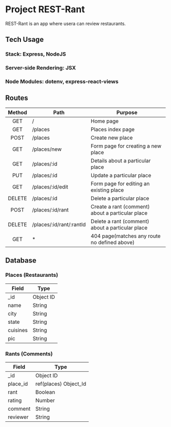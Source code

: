 # Project REST-Rant
REST-Rant is an app where usera can review restaurants.

## Tech Usage
### Stack: Express, NodeJS
### Server-side Rendering: JSX
### Node Modules: dotenv, express-react-views

## Routes
| **Method** | **Path** | **Purpose** |
| :---: | --- | --- |
| GET | / | Home page |
| GET | /places | Places index page |
| POST | /places | Create new place |
| GET | /places/new | Form page for creating a new place |
| GET | /places/:id | Details about a particular place |
| PUT | /places/:id | Update a particular place |
| GET | /places/:id/edit | Form page for editing an existing place |
| DELETE | /places/:id | Delete a particular place |
| POST | /places/:id/rant | Create a rant (comment) about a particular place |
| DELETE | /places/:id/rant/:rantId | Delete a rant (comment) about a particular place |
| GET | * | 404 page(matches any route no defined above) |

## Database
### Places (Restaurants)
| **Field** | **Type** |
| --- | --- |
| _id | Object ID |
| name | String |
| city | String |
| state | String |
| cuisines | String |
| pic | String |

### Rants (Comments)
| **Field** | **Type** |
| --- | --- |
| _id | Object ID |
| place_id | ref(places) Object_Id |
| rant | Boolean |
| rating | Number |
| comment | String |
| reviewer | String |